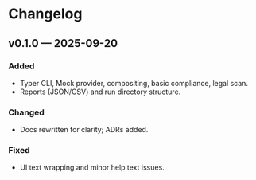 # Changelog

## v0.1.0 — 2025-09-20

### Added
- Typer CLI, Mock provider, compositing, basic compliance, legal scan.
- Reports (JSON/CSV) and run directory structure.

### Changed
- Docs rewritten for clarity; ADRs added.

### Fixed
- UI text wrapping and minor help text issues.
